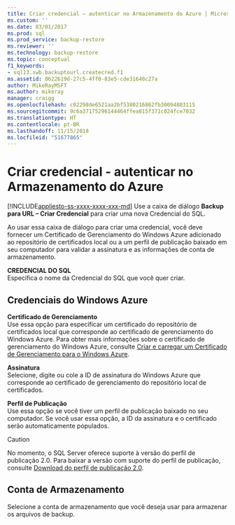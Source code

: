 ```yaml
---
title: Criar credencial – autenticar no Armazenamento do Azure | Microsoft Docs
ms.custom: ''
ms.date: 03/01/2017
ms.prod: sql
ms.prod_service: backup-restore
ms.reviewer: ''
ms.technology: backup-restore
ms.topic: conceptual
f1_keywords:
- sql13.swb.backuptourl.createcred.f1
ms.assetid: 0622619d-27c5-4ff0-83e5-cde31648c27a
author: MikeRayMSFT
ms.author: mikeray
manager: craigg
ms.openlocfilehash: c02298de6521aa2bf5380216862fb30094803115
ms.sourcegitcommit: 9c6a37175296144464ffea815f371c024fce7032
ms.translationtype: HT
ms.contentlocale: pt-BR
ms.lasthandoff: 11/15/2018
ms.locfileid: "51677865"
---
```

# <a name="create-credential---authenticate-to-azure-storage"></a>Criar credencial - autenticar no Armazenamento do Azure
[!INCLUDE[appliesto-ss-xxxx-xxxx-xxx-md](../../includes/appliesto-ss-xxxx-xxxx-xxx-md.md)]
  Use a caixa de diálogo **Backup para URL – Criar Credencial** para criar uma nova Credencial do SQL.  
  
 Ao usar essa caixa de diálogo para criar uma credencial, você deve fornecer um Certificado de Gerenciamento do Windows Azure adicionado ao repositório de certificados local ou a um perfil de publicação baixado em seu computador para validar a assinatura e as informações de conta de armazenamento.  
  
 **CREDENCIAL DO SQL**  
 Especifica o nome da Credencial do SQL que você quer criar.  
  
## <a name="windows-azure-credentials"></a>Credenciais do Windows Azure  
 **Certificado de Gerenciamento**  
 Use essa opção para especificar um certificado do repositório de certificados local que corresponde ao certificado de gerenciamento do Windows Azure. Para obter mais informações sobre o certificado de gerenciamento do Windows Azure, consulte [Criar e carregar um Certificado de Gerenciamento para o Windows Azure](https://go.microsoft.com/fwlink/?LinkId=320781).  
  
 **Assinatura**  
 Selecione, digite ou cole a ID de assinatura do Windows Azure que corresponde ao certificado de gerenciamento do repositório local de certificados.  
  
 **Perfil de Publicação**  
 Use essa opção se você tiver um perfil de publicação baixado no seu computador. Se você usar essa opção, a ID da assinatura e o certificado serão automaticamente populados.  
  
> [!CAUTION]  
>  No momento, o SQL Server oferece suporte à versão do perfil de publicação 2.0. Para baixar a versão com suporte do perfil de publicação, consulte [Download do perfil de publicação 2.0](https://go.microsoft.com/fwlink/?LinkId=396421).  
  
## <a name="storage-account"></a>Conta de Armazenamento  
 Selecione a conta de armazenamento que você deseja usar para armazenar os arquivos de backup.  
  
  
